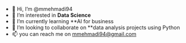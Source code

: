 - 👋 Hi, I’m @mmehmadi94
- 👀 I’m interested in **Data Science**
- 🌱 I’m currently learning **AI for business 
- 💞️ I’m looking to collaborate on **data analysis projects using Python
- 📫  you can reach me on mmehmadi94@gmail.com
